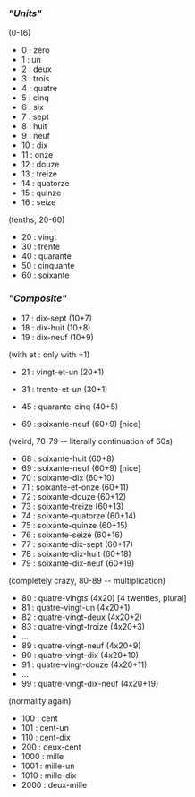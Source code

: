 ### _"Units"_
(0-16)
- 0 : zéro  
- 1 : un  
- 2 : deux  
- 3 : trois  
- 4 : quatre  
- 5 : cinq  
- 6 : six  
- 7 : sept  
- 8 : huit  
- 9 : neuf  
- 10 : dix  
- 11 : onze  
- 12 : douze  
- 13 : treize  
- 14 : quatorze  
- 15 : quinze  
- 16 : seize  

(tenths, 20-60)
- 20 : vingt
- 30 : trente
- 40 : quarante
- 50 : cinquante
- 60 : soixante


### _"Composite"_

- 17 : dix-sept (10+7)
- 18 : dix-huit (10+8)
- 19 : dix-neuf (10+9)

(with et : only with +1)
- 21 : vingt-et-un (20+1)
- 31 : trente-et-un (30+1) 

- 45 : quarante-cinq (40+5)
- 69 : soixante-neuf (60+9) [nice]

(weird, 70-79 -- literally continuation of 60s)
- 68 : soixante-huit (60+8)
- 69 : soixante-neuf (60+9) [nice]
- 70 : soixante-dix (60+10)
- 71 : soixante-et-onze (60+11)
- 72 : soixante-douze (60+12)
- 73 : soixante-treize (60+13)
- 74 : soixante-quatorze (60+14)
- 75 : soixante-quinze (60+15)
- 76 : soixante-seize (60+16)
- 77 : soixante-dix-sept (60+17)
- 78 : soixante-dix-huit (60+18)
- 79 : soixante-dix-neuf (60+19)

(completely crazy, 80-89 -- multiplication)
- 80 : quatre-vingt*s* (4x20) [4 twenties, plural] 
- 81 : quatre-vingt-un (4x20+1)
- 82 : quatre-vingt-deux (4x20+2)
- 83 : quatre-vingt-troize (4x20+3)
- ...
- 89 : quatre-vingt-neuf (4x20+9)
- 90 : quatre-vingt-dix (4x20+10)
- 91 : quatre-vingt-douze (4x20+11)
- ...
- 99 : quatre-vingt-dix-neuf (4x20+19)

(normality again)
- 100 : cent
- 101 : cent-un
- 110 : cent-dix
- 200 : deux-cent
- 1000 : mille
- 1001 : mille-un
- 1010 : mille-dix
- 2000 : deux-mille

